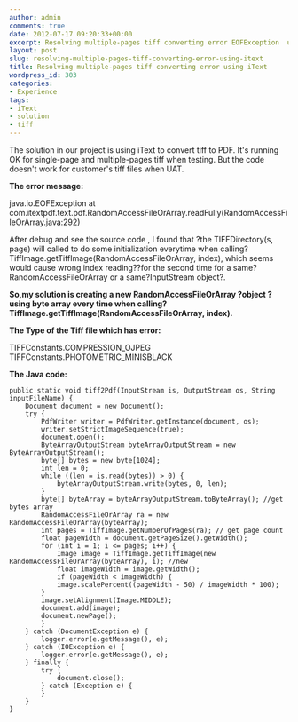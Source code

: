 ```yaml
---
author: admin
comments: true
date: 2012-07-17 09:20:33+00:00
excerpt: Resolving multiple-pages tiff converting error EOFException  using iText
layout: post
slug: resolving-multiple-pages-tiff-converting-error-using-itext
title: Resolving multiple-pages tiff converting error using iText
wordpress_id: 303
categories:
- Experience
tags:
- iText
- solution
- tiff
---
```


The solution in our project is using iText to convert tiff to PDF. It's running OK for single-page and multiple-pages tiff when testing. But the code doesn't work for customer's tiff files when UAT.

**The error message:**


java.io.EOFException
at com.itextpdf.text.pdf.RandomAccessFileOrArray.readFully(RandomAccessFileOrArray.java:292)


After debug and see the source code , I found that ?the TIFFDirectory(s, page) will called to do some initialization everytime when calling?TiffImage.getTiffImage(RandomAccessFileOrArray, index), which seems would cause wrong index reading??for the second time for a same?RandomAccessFileOrArray or a same?InputStream object?.



**So,my solution is creating a new RandomAccessFileOrArray ?object ?using byte array every time when calling?TiffImage.getTiffImage(RandomAccessFileOrArray, index).**



**The Type of the Tiff file which has error:**


TIFFConstants.COMPRESSION_OJPEG
TIFFConstants.PHOTOMETRIC_MINISBLACK


**The Java code:**

    
    
    public static void tiff2Pdf(InputStream is, OutputStream os, String inputFileName) {
    	Document document = new Document();
    	try {
    		PdfWriter writer = PdfWriter.getInstance(document, os);
    		writer.setStrictImageSequence(true);
    		document.open();
    		ByteArrayOutputStream byteArrayOutputStream = new ByteArrayOutputStream();
    		byte[] bytes = new byte[1024];
    		int len = 0;
    		while ((len = is.read(bytes)) > 0) {
    			byteArrayOutputStream.write(bytes, 0, len);
    		}
    		byte[] byteArray = byteArrayOutputStream.toByteArray(); //get bytes array
    		RandomAccessFileOrArray ra = new RandomAccessFileOrArray(byteArray);
    		int pages = TiffImage.getNumberOfPages(ra); // get page count
    		float pageWidth = document.getPageSize().getWidth();
    		for (int i = 1; i <= pages; i++) {
    			Image image = TiffImage.getTiffImage(new RandomAccessFileOrArray(byteArray), i); //new
    			float imageWidth = image.getWidth();
    			if (pageWidth < imageWidth) {
    			image.scalePercent((pageWidth - 50) / imageWidth * 100);
    		}
    		image.setAlignment(Image.MIDDLE);
    		document.add(image);
    		document.newPage();
    		}
    	} catch (DocumentException e) {
    		logger.error(e.getMessage(), e);
    	} catch (IOException e) {
    		logger.error(e.getMessage(), e);
    	} finally {
    		try {
    			document.close();
    		} catch (Exception e) {
    		}
    	}
    }
    
    

